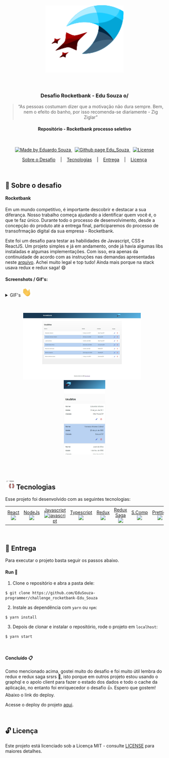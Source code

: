 
<br/>

<h5 align="center">
  <img align="center" alt="Imagem Rocketbank" src="./public/img/rocketbank.svg" width="250px" />
</h5>

<br/>

<h3 align="center">
  Desafio Rocketbank - Edu Souza o/
</h3>

<blockquote align="center">“As pessoas costumam dizer que a motivação não dura sempre. Bem, nem o efeito do banho, por isso recomenda-se diariamente - Zig Ziglar”</blockquote>

<h4 align="center">
  Repositório - Rocketbank processo seletivo
</h4>

<br/>

<p align="center">
  <a href="https://github.com/EduSouza-programmer"    target="_blank">
    <img alt="Made by Eduardo Souza" src="https://img.shields.io/badge/made%20by-Edu%20Souza-%23F8952D">
  </a>&nbsp;
  <a href="https://edusouza-programmer.github.io/" target="_blank">
    <img alt="Github page Edu_Souza " src="https://img.shields.io/badge/Github%20page-Edu_Souza-orange">
  </a>&nbsp;
  <a href="https://opensource.org/licenses/MIT" >
    <img alt="License" src="https://img.shields.io/badge/license-MIT-%23F8952D">
  </a>
</p>

<p align="center">
  <a href="#rocket-Sobre-o-desafio">Sobre o Desafio</a>&nbsp; &nbsp; |&nbsp; &nbsp; 
  <a href="#-Tecnologias">Tecnologias</a>&nbsp; &nbsp; |&nbsp; &nbsp; 
  <a href="#postbox-Entrega">Entrega</a>&nbsp; &nbsp; |&nbsp; &nbsp; 
  <a href="#unlock-Licença">Licença</a>
</p>

<br/>

## :rocket: Sobre o desafio

#### Rocketbank

Em um mundo competitivo, é importante descobrir e destacar a sua diferança. Nosso trabalho começa ajudando a identificar quem você é, o que te faz único. 
Durante todo o processo de desenvolvimento, desde a concepção do produto até a entrega final, participaremos do processo de transofrmação digital da sua empresa - Rocketbank.

Este foi um desafio para testar as habilidades de Javascript, CSS e ReactJS. Um projeto simples e já em andamento, onde já havia algumas libs instaladas e algumas implementações. 
Com isso, era apenas da continuidade de acordo com as instruções nas demandas apresentadas neste [arquivo](./instructions/Readme.md). 
Achei muito legal e top tudo! Ainda mais porque na stack usava redux e redux saga! :smile: 



#### Screenshots / Gif's:

<details>
<summary>GIF's <img src="./public/img/wave_hand.gif" width="30px"></summary>
<br/>
<p align=center>Suporte para 320px ~ 1920px</p>
<p align=center >
  <img height="500px"  src="./public/img/home_desktop.gif"> &nbsp; &nbsp;
</p>

<br/>

<p align=center>Iteratividades</p>
  <p align=center >
    <img height="235px"  src="./public/img/mobile1.gif"> &nbsp;  
    <img height="210px"  src="./public/img/home_desktop2.gif"> &nbsp;
    <img height="235px"  src="./public/img/mobile2.gif"> &nbsp; &nbsp;
    <img height="230px"  src="./public/img/home_desktop3.gif"> 
    <img height="230px"  src="./public/img/home_desktop4.gif"> 
  </p>
</details>

<br/>
<br/>

<p align=center >
  <img height="210px"  src="./public/img/home_desktop.png"> &nbsp; &nbsp;
  <img height="235px" src="./public/img/mobile.png">
</p>

<br/>
<br/>

## <img height="30" src="https://raw.githubusercontent.com/EduSouza-programmer/EduSouza-programmer/main/assets/stubparrot.gif"> Tecnologias

Esse projeto foi desenvolvido com as seguintes tecnologias:

<table >
  <tr>
    <td align=center><a href="https://pt-br.reactjs.org/"><div>React</div><img src="https://img.icons8.com/officel/80/000000/react.png" height="40px" /></a></td>
    <td align=center><a href="https://nodejs.org/en/"><div>NodeJs</div><img src="https://img.icons8.com/color/96/000000/nodejs.png" height="40px" /></a> </td>
    <td align=center><a href="https://developer.mozilla.org/pt-BR/docs/Web/JavaScript"><div>Javascript</div><img alt="javascript" src="https://img.icons8.com/color/96/000000/javascript--v1.png" height="40px"/></a> </td>
    <td align=center><a href="https://www.typescriptlang.org/"><div>Typescript</div><img src="https://img.icons8.com/color/96/000000/typescript.png" height="40px" /></a></td>
    <td align=center><a href="https://redux.js.org/"><div>Redux</div><img src="https://img.icons8.com/color/48/000000/redux.png" height="40px"/></a></td>
    <td align=center><a href="https://redux-saga.js.org/"><div>Redux Saga</div><img src="https://redux-saga.js.org/img/Redux-Saga-Logo.png" height="40px"/></a></td>
    <td align=center><a href="https://styled-components.com/"><div>S.Comp</div><img src="https://styled-components.com/logo.png" height="40px" /></a></td>
    <td align=center><a href="https://prettier.io/"><div>Prettier</div><img src="https://camo.githubusercontent.com/dff60c3322fc0645c42441b218ce565be5d14b528ac4d79247baa547b4977d1f/68747470733a2f2f70726574746965722e696f2f69636f6e2e706e67" height="40px" /></a></td>
  </tr>
</table>

<br/>

## :postbox: Entrega

Para executar o projeto basta seguir os passos abaixo.
#### Run :eyes:


1. Clone o repositório e abra a pasta dele:

```shell
$ git clone https://github.com/EduSouza-programmer/challenge_rocketbank-Edu_Souza 
```

2. Instale as dependência com `yarn` ou `npm`:

```shell
$ yarn install
```

3. Depois de clonar e instalar o repositório, rode o projeto em `localhost`:

```shell
$ yarn start
```

<br/>


#### Concluído :clipboard: 

Como mencionado acima, gostei muito do desafio e foi muito útil lembra do redux e redux saga srsrs :muscle:, isto porque em outros projeto estou usando o graphql e o apolo client para fazer o estado dos dados e 
todo o cache da aplicação, no entanto foi enriquecedor o desafio :+1:. Espero que gostem! Abaixo o link do deploy.

Acesse o deploy do projeto [aqui](https://edusouza-forks.github.io/simple-frontend-test).


<br/>

## :unlock: Licença

Este projeto está licenciado sob a Licença MIT - consulte [LICENSE](https://opensource.org/licenses/MIT) para maiores detalhes.
 

